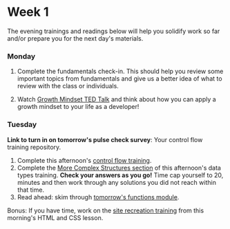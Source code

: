 # Week 1

The evening trainings and readings below will help you solidify work so far and/or prepare you for the next day's materials.

### Monday

1. Complete the fundamentals check-in. This should help you review some important topics from fundamentals and give us a better idea of what to review with the class or individuals.

1. Watch [Growth Mindset TED Talk](https://www.youtube.com/watch?v=pN34FNbOKXc) and think about how you can apply a growth mindset to your life as a developer!



### Tuesday
**Link to turn in on tomorrow's pulse check survey**: Your control flow training repository.

1. Complete this afternoon's [control flow training](https://github.com/sf-wdi-34/js-control-flow-training/).
2. Complete the [More Complex Structures section](https://github.com/sf-wdi-34/js-data-types-training#more-complex-structures) of this afternoon's data types training. **Check your answers as you go!** Time cap yourself to 20, minutes and then work through any solutions you did not reach within that time.
2. Read ahead: skim through [tomorrow's functions module](https://github.com/sf-wdi-34/js-functions).

Bonus: If you have time, work on the [site recreation training](https://github.com/sf-wdi-34/site-recreation) from this morning's HTML and CSS lesson.


<!--

### Wednesday
Link to turn in on tomorrow's pulse check survey:

### Thursday
Link to turn in on tomorrow's pulse check survey:

### Weekend
Link to turn in on tomorrow's pulse check survey:

-->
